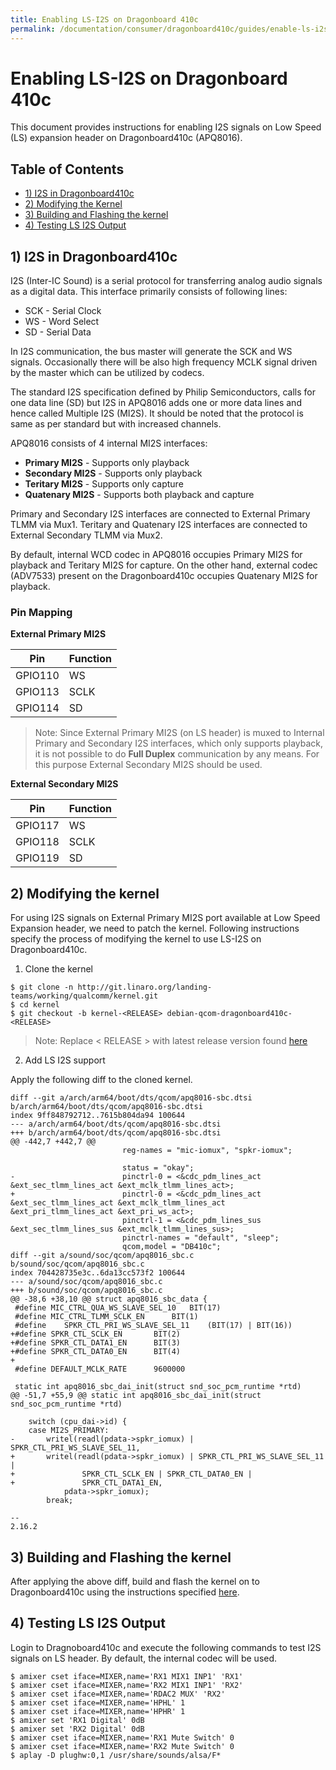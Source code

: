 ```yaml
---
title: Enabling LS-I2S on Dragonboard 410c
permalink: /documentation/consumer/dragonboard410c/guides/enable-ls-i2s.md.html
---
```


# Enabling LS-I2S on Dragonboard 410c

This document provides instructions for enabling I2S signals on Low Speed (LS)
expansion header on Dragonboard410c (APQ8016).

## Table of Contents

- [1) I2S in Dragonboard410c](#1-i2s-in-dragonboard410c)
- [2) Modifying the Kernel](#2-modifying-the-kernel)
- [3) Building and Flashing the kernel](#3-building-and-flashing-the-kernel)
- [4) Testing LS I2S Output](#4-testing-ls-i2s-output)

## 1) I2S in Dragonboard410c

I2S (Inter-IC Sound) is a serial protocol for transferring analog audio signals
as a digital data. This interface primarily consists of following lines:

* SCK - Serial Clock
* WS - Word Select
* SD - Serial Data

In I2S communication, the bus master will generate the SCK and WS signals.
Occasionally there will be also high frequency MCLK signal driven by the
master which can be utilized by codecs.

The standard I2S specification defined by Philip Semiconductors, calls for
one data line (SD) but I2S in APQ8016 adds one or more data lines and hence
called Multiple I2S (MI2S). It should be noted that the protocol is same as
per standard but with increased channels.

APQ8016 consists of 4 internal MI2S interfaces:

* **Primary MI2S**   - Supports only playback
* **Secondary MI2S** - Supports only playback
* **Teritary MI2S**  - Supports only capture
* **Quatenary MI2S** - Supports both playback and capture

Primary and Secondary I2S interfaces are connected to External Primary TLMM via Mux1.
Teritary and Quatenary I2S interfaces are connected to External Secondary TLMM via Mux2.

By default, internal WCD codec in APQ8016 occupies Primary MI2S for playback and
Teritary MI2S for capture. On the other hand, external codec (ADV7533) present
on the Dragonboard410c occupies Quatenary MI2S for playback.

### Pin Mapping

**External Primary MI2S**

|   Pin   | Function |
|---------|----------|
| GPIO110 | WS       |
| GPIO113 | SCLK     |
| GPIO114 | SD       |

> Note: Since External Primary MI2S (on LS header) is muxed to Internal Primary
>       and Secondary I2S interfaces, which only supports playback, it is not
>       possible to do **Full Duplex** communication by any means. For this
>       purpose External Secondary MI2S should be used.

**External Secondary MI2S**

|   Pin   | Function |
|---------|----------|
| GPIO117 | WS       |
| GPIO118 | SCLK     |
| GPIO119 | SD       |

## 2) Modifying the kernel

For using I2S signals on External Primary MI2S port available at Low Speed
Expansion header, we need to patch the kernel. Following instructions specify
the process of modifying the kernel to use LS-I2S on Dragonboard410c.

1. Clone the kernel

```shell
$ git clone -n http://git.linaro.org/landing-teams/working/qualcomm/kernel.git
$ cd kernel
$ git checkout -b kernel-<RELEASE> debian-qcom-dragonboard410c-<RELEASE>
```
> Note: Replace < RELEASE > with latest release version found
[here](http://releases.linaro.org/96boards/dragonboard410c/linaro/debian/latest/)

2. Add LS I2S support

Apply the following diff to the cloned kernel.

```
diff --git a/arch/arm64/boot/dts/qcom/apq8016-sbc.dtsi b/arch/arm64/boot/dts/qcom/apq8016-sbc.dtsi
index 9ff848792712..7615b804da94 100644
--- a/arch/arm64/boot/dts/qcom/apq8016-sbc.dtsi
+++ b/arch/arm64/boot/dts/qcom/apq8016-sbc.dtsi
@@ -442,7 +442,7 @@
                         reg-names = "mic-iomux", "spkr-iomux";
 
                         status = "okay";
-                        pinctrl-0 = <&cdc_pdm_lines_act &ext_sec_tlmm_lines_act &ext_mclk_tlmm_lines_act>;
+                        pinctrl-0 = <&cdc_pdm_lines_act &ext_sec_tlmm_lines_act &ext_mclk_tlmm_lines_act &ext_pri_tlmm_lines_act &ext_pri_ws_act>;
                         pinctrl-1 = <&cdc_pdm_lines_sus &ext_sec_tlmm_lines_sus &ext_mclk_tlmm_lines_sus>;
                         pinctrl-names = "default", "sleep";
                         qcom,model = "DB410c";
diff --git a/sound/soc/qcom/apq8016_sbc.c b/sound/soc/qcom/apq8016_sbc.c
index 704428735e3c..6da13cc573f2 100644
--- a/sound/soc/qcom/apq8016_sbc.c
+++ b/sound/soc/qcom/apq8016_sbc.c
@@ -38,6 +38,10 @@ struct apq8016_sbc_data {
 #define MIC_CTRL_QUA_WS_SLAVE_SEL_10	BIT(17)
 #define MIC_CTRL_TLMM_SCLK_EN		BIT(1)
 #define	SPKR_CTL_PRI_WS_SLAVE_SEL_11	(BIT(17) | BIT(16))
+#define SPKR_CTL_SCLK_EN		BIT(2)
+#define SPKR_CTL_DATA1_EN		BIT(3)
+#define SPKR_CTL_DATA0_EN		BIT(4)
+
 #define DEFAULT_MCLK_RATE		9600000
 
 static int apq8016_sbc_dai_init(struct snd_soc_pcm_runtime *rtd)
@@ -51,7 +55,9 @@ static int apq8016_sbc_dai_init(struct snd_soc_pcm_runtime *rtd)
 
 	switch (cpu_dai->id) {
 	case MI2S_PRIMARY:
-		writel(readl(pdata->spkr_iomux) | SPKR_CTL_PRI_WS_SLAVE_SEL_11,
+		writel(readl(pdata->spkr_iomux) | SPKR_CTL_PRI_WS_SLAVE_SEL_11 |
+				SPKR_CTL_SCLK_EN | SPKR_CTL_DATA0_EN |
+				SPKR_CTL_DATA1_EN,
 			pdata->spkr_iomux);
 		break;
 
-- 
2.16.2
```

## 3) Building and Flashing the kernel

After applying the above diff, build and flash the kernel on to Dragonboard410c
using the instructions specified [here](https://github.com/96boards/documentation/blob/master/consumer/dragonboard410c/build/kernel.md#3-build-linux-kernel).

## 4) Testing LS I2S Output

Login to Dragnoboard410c and execute the following commands to test
I2S signals on LS header. By default, the internal codec will be used.

```shell
$ amixer cset iface=MIXER,name='RX1 MIX1 INP1' 'RX1'
$ amixer cset iface=MIXER,name='RX2 MIX1 INP1' 'RX2'
$ amixer cset iface=MIXER,name='RDAC2 MUX' 'RX2'
$ amixer cset iface=MIXER,name='HPHL' 1
$ amixer cset iface=MIXER,name='HPHR' 1
$ amixer set 'RX1 Digital' 0dB
$ amixer set 'RX2 Digital' 0dB
$ amixer cset iface=MIXER,name='RX1 Mute Switch' 0
$ amixer cset iface=MIXER,name='RX2 Mute Switch' 0
$ aplay -D plughw:0,1 /usr/share/sounds/alsa/F*
```
